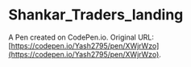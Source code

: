 # Shankar_Traders_landing

A Pen created on CodePen.io. Original URL: [https://codepen.io/Yash2795/pen/XWjrWzo](https://codepen.io/Yash2795/pen/XWjrWzo).


